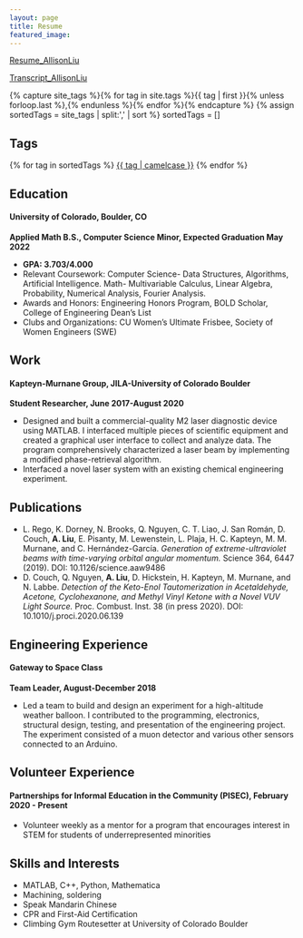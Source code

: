 ```yaml
---
layout: page
title: Resume
featured_image:
---
```


<p><a href="/assets/resume/Resume20210101.pdf" download target="_blank">Resume_AllisonLiu</a></p>
<p><a href="/assets/resume/Fall2020.pdf" download target="_blank">Transcript_AllisonLiu</a></p>

    
{% capture site_tags %}{% for tag in site.tags %}{{ tag | first }}{% unless forloop.last %},{% endunless %}{% endfor
        %}{%
        endcapture %} {% assign sortedTags = site_tags | split:',' | sort %}
        sortedTags = []
    <section class="tagcloud inner">
        <h2 class="tagcloud-title">Tags</h2>
        <div class="tag-links">
            {% for tag in sortedTags %}
            <a href='{{ site.baseurl }}/tags/#{{ tag | cgi_escape }}'>{{ tag | camelcase }}</a>
            {% endfor %}
        </div><!-- .tag-links -->
    </section><!-- .tagcloud -->

## Education
#### University of Colorado, Boulder, CO
**Applied Math B.S., Computer Science Minor, Expected Graduation May 2022**
* **GPA: 3.703/4.000**
* Relevant Coursework: Computer Science- Data Structures, Algorithms, Artificial Intelligence. Math- Multivariable Calculus, Linear Algebra, Probability, Numerical Analysis, Fourier Analysis.
* Awards and Honors: Engineering Honors Program, BOLD Scholar, College of Engineering Dean’s List
* Clubs and Organizations: CU Women’s Ultimate Frisbee, Society of Women Engineers (SWE)

## Work
#### Kapteyn-Murnane Group, JILA-University of Colorado Boulder
**Student Researcher, June 2017-August 2020**
* Designed and built a commercial-quality M2 laser diagnostic device using MATLAB. I interfaced multiple pieces of scientific equipment and created a graphical user interface to collect and analyze data. The program comprehensively characterized a laser beam by implementing a modified phase-retrieval algorithm.
* Interfaced a novel laser system with an existing chemical engineering experiment.

## Publications
* L. Rego, K. Dorney, N. Brooks, Q. Nguyen, C. T. Liao, J. San Román, D. Couch, **A. Liu**, E. Pisanty, M. Lewenstein, L. Plaja, H. C. Kapteyn, M. M. Murnane, and C. Hernández-García. *Generation of extreme-ultraviolet beams with time-varying orbital angular momentum.* Science 364, 6447 (2019). DOI: 10.1126/science.aaw9486 
* D. Couch, Q. Nguyen, **A. Liu**, D. Hickstein, H. Kapteyn, M. Murnane, and N. Labbe. *Detection of the Keto-Enol Tautomerization in Acetaldehyde, Acetone, Cyclohexanone, and Methyl Vinyl Ketone with a Novel VUV Light Source.* Proc. Combust. Inst. 38 (in press 2020). DOI: 10.1010/j.proci.2020.06.139

## Engineering Experience
#### Gateway to Space Class
**Team Leader, August-December 2018**
* Led a team to build and design an experiment for a high-altitude weather balloon. I contributed to the programming, electronics, structural design, testing, and presentation of the engineering project. The experiment consisted of a muon detector and various other sensors connected to an Arduino.


## Volunteer Experience
#### Partnerships for Informal Education in the Community (PISEC), February 2020 - Present
* Volunteer weekly as a mentor for a program that encourages interest in STEM for students of underrepresented minorities


## Skills and Interests
* MATLAB, C++, Python, Mathematica
* Machining, soldering
* Speak Mandarin Chinese
* CPR and First-Aid Certification
* Climbing Gym Routesetter at University of Colorado Boulder
